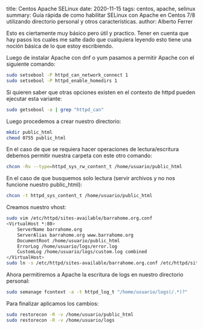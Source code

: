 title: Centos Apache SELinux
date: 2020-11-15
tags: centos, apache, selinux
summary: Guía rápida de como habilitar SELinux con Apache en Centos 7/8 utilizando directorio personal y otros características.
author: Alberto Ferrer

Esto es ciertamente muy básico pero útil y practico. Tener en cuenta que hay pasos los cuales me salte dado que cualquiera leyendo esto tiene una noción básica de lo que estoy escribiendo.

Luego de instalar Apache con dnf o yum pasamos a permitir Apache con el siguiente comando:

```bash
sudo setsebool -P httpd_can_network_connect 1
sudo setsebool -P httpd_enable_homedirs 1
```

Si quieren saber que otras opciones existen en el contexto de httpd pueden ejecutar esta variante:

```bash
sudo getsebool -a | grep "httpd_can"
```

Luego procedemos a crear nuestro directorio:

```bash
mkdir public_html
chmod 0755 public_html
```

En el caso de que se requiera hacer operaciones de lectura/escritura debemos permitir nuestra carpeta con este otro comando:

```bash
chcon -Rv --type=httpd_sys_rw_content_t /home/usuario/public_html
```

En el caso de que busquemos solo lectura (servir archivos y no nos funcione nuestro public_html):

```bash
chcon -t httpd_sys_content_t /home/usuario/public_html
```

Creamos nuestro vhost:

```bash
sudo vim /etc/httpd/sites-available/barrahome.org.conf
<VirtualHost *:80>
    ServerName barrahome.org
    ServerAlias barrahome.org www.barrahome.org
    DocumentRoot /home/usuario/public_html
    ErrorLog /home/usuario/logs/error.log
    CustomLog /home/usuario/logs/custom.log combined
</VirtualHost>
sudo ln -s /etc/httpd/sites-available/barrahome.org.conf /etc/httpd/sites-enabled/barrahome.org.conf
```

Ahora permitiremos a Apache la escritura de logs en nuestro directorio personal:

```bash
sudo semanage fcontext -a -t httpd_log_t "/home/usuario/logs(/.*)?"
```

Para finalizar aplicamos los cambios:

```bash
sudo restorecon -R -v /home/usuario/public_html
sudo restorecon -R -v /home/usuario/logs
```